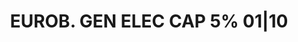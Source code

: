 ---
layout: asset
title: EUROB. GEN ELEC CAP 5% 01|10                                
isin: XS0276027389
---